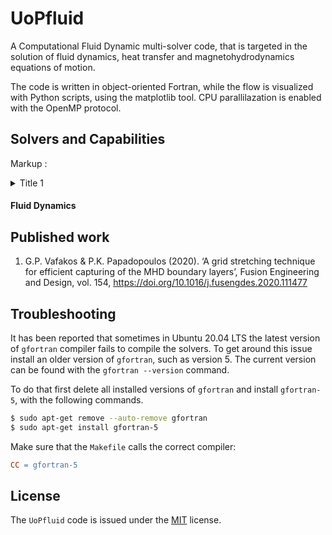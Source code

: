 # UoPfluid

A Computational Fluid Dynamic multi-solver code, that is targeted in the solution of fluid dynamics, heat transfer and magnetohydrodynamics equations of motion.

The code is written in object-oriented Fortran, while the flow is visualized with Python scripts, using the matplotlib tool. CPU parallilazation is enabled with the OpenMP protocol.


## Solvers and Capabilities

Markup : <details>
           <summary>Title 1</summary>
           <p>Content 1 Content 1 Content 1 Content 1 Content 1</p>
         </details>


#### Fluid Dynamics


## Published work

1. G.P. Vafakos & P.K. Papadopoulos (2020). ‘A grid stretching technique for efficient capturing of the MHD boundary layers’, Fusion Engineering and Design, vol. 154, https://doi.org/10.1016/j.fusengdes.2020.111477


## Troubleshooting

It has been reported that sometimes in Ubuntu 20.04 LTS the latest version of `gfortran` compiler fails to compile the solvers. To get around this issue install an older version of `gfortran`, such as version 5. The current version can be found with the `gfortran --version` command.

To do that first delete all installed versions of `gfortran` and install `gfortran-5`, with the following commands.

```bash
$ sudo apt-get remove --auto-remove gfortran
$ sudo apt-get install gfortran-5
```

Make sure that the `Makefile` calls the correct compiler:

```Makefile
CC = gfortran-5
```

## License

The `UoPfluid` code is issued under the [MIT](https://choosealicense.com/licenses/mit/) license. 